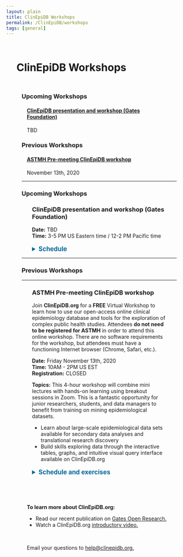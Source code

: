 ```yaml
---
layout: plain
title: ClinEpiDB Workshops
permalink: /ClinEpiDB/workshops
tags: [general]
---
```

<style> 
div.contents {
    margin: 1em;
} 
div.workshop {
    margin: 1em 1em;
}
details summary, details ul {
  margin-top: 1em;
}
details summary {
  font-size: 120%;
  color: #069;
}
details p, details table {
  margin-left: 2em;
}
details table {
  margin-right: 12em;
}
table {
  margin-top: 1em;
  border-collapse: collapse;
}
/*
table, th, td {
  border: 1px solid black;
  padding: 0.5em;
}
*/
tr.break td {
  background-color: #DCDCDC;
}

table#hor-minimalist-a {
  text-align: left;
}
table#hor-minimalist-a th {
  font-size: 110%;
  font-weight: 400;
  color: #000;
  border-bottom: 2px solid #000;
  padding: 0.5em;
  text-align: left;
}
table#hor-minimalist-a tr {
  border-bottom: 1px solid #ddd;
}
table#hor-minimalist-a tr:hover td {
  color: #000; 
}
table#hor-minimalist-a tr.other td {
  background-color: #fafafa;
}
table#hor-minimalist-a tbody {
  display: table-row-group;
  vertical-align: middle;
  border-color: inherit;
}
table#hor-minimalist-a td {
  color: #00; 
  padding: 0.5em 0.5em 0.5em;
  vertical-align: middle;
}
table#hor-minimalist-a tfoot {
  font-size: 90%;
}
table#hor-minimalist-a tfoot tr {
  border:0;
}

</style>

<h1 style="padding:1em">ClinEpiDB Workshops</h1>
<div class="static-content" style="padding:0 3em">

  <h3>Upcoming Workshops</h3>
  <div class="contents"> 
  <h4><a href="#gatesworkshop2021">ClinEpiDB presentation and workshop (Gates Foundation)
</a></h4>
  TBD
  </div>


<h3>Previous Workshops</h3>
  <div class="contents">
    <h4><a href="#astmh2020-premeeting">ASTMH Pre-meeting ClinEpiDB workshop</a></h4>
    November 13th, 2020
  </div>

<hr> <!-- ==== UPCOMING WORKSHOPS =============================== -->

<h3>Upcoming Workshops</h3>

<div class="contents">


 <div class="anchor"><a name="#gatesworkshop2021"></a></div>
<div class="workshop">
    <h3>ClinEpiDB presentation and workshop (Gates Foundation)</h3>
    <p>
      <b>Date:</b> TBD <br>
      <b>Time:</b> 3-5 PM US Eastern time / 12-2 PM Pacific time
 <br>
    </p>

<details>
    <summary><b>Schedule</b></summary>
    <table id="hor-minimalist-a">
<thead>
<tr>
<th style="text-align:left">Time</th>
<th style="text-align:left">Activity</th>
<th style="text-align:left">Presenter</th>
</tr>
</thead>

<tbody>
<tr>
<td>3:00 PM EST
<br> 12:00 PM PST
<br> <i>20 min</i>
</td>
<td><b>Introduction</b>
<ul>
  <li> History and context of the ClinEpiDB project: integra on of diverse multi-Omics datasets; VEuPathDB and other projects</li>
  <li> Objectives and status of <a href="https://clinepidb.org/">ClinEpiDB.org</a>
  <ul>
    <li>Mission/vision</li>
    <li>Organization & design: study pages, study types, data types</li>
    <li>Available datasets, site usage, user communities (data providers, study teams, researchers, modellers, students, policy-makers, etc), use cases</li>
    <li>Robustness, security, sustainability, scalability, cost-eﬃcacy</li>
    <li>Relationship with other projects; stakeholders (including funders)</li>
  </ul>
  </li>
  <li>Data access and release policies (tiered design); community trust</li>
</ul></td>
<td>David Roos</td>
</tr>

<tr>
<td>3:20 PM EST
<br>12:20 PM PST
<br><i>20 min</i></td>
<td><b>Demonstration:</b> LLINEUP (cluster-randomized trial of insecticidal bednets for malaria)
<ul>
  <li>Home page layout: study cards, searches, downloads</li>
  <li>Exploring the data through the Search Wizard: formulating, asking, revising, and answering questions</li>
  <li>Results Pages, Visualizations (histograms, apps), Downloads</li>
</ul>
</td>
<td>Danica Helb</td>
</tr>

<tr>
<td>3:40 PM EST
<br>12:40 PM PST
<br><i>20 min</i>
</td>
<td><b> Breakout 1:</b> MAL-ED & GEMS (enteric disease datasets)
<ul>
  <li>Formulating & reconfiguring simple searches: Comparison of molecular detection methods for ST-ETEC</li>
  <li>Discussion</li>
</ul>
</td>
<td>ClinEpiDB Staff</td>
</tr>

<tr>
<td>4:00 PM EST
<br>1:00 PM PST
<br><i>20 min </i>
</td>

<td><b>Work in Progress</b>
<ul>
  <li>Enteric disease studies</li>
  <li>Maternal, Newborn & Child Health (MNCH) studies</li>
 <li>Azithromycin studies</li>
 <li>Data sharing issues</li>
 <li>Development activities: microbiome datasets, geolocation data, data analysis framework, DIY workspace
</li>
</ul>
</td>
<td>Sheena Tomko</td>
</tr>

<tr>
<td>4:20 PM EST
<br>1:20 PM PST
<br> <i>20 min</i></td>
<td><b> Breakout 2:</b> G-ANC visualization app demo/walk-through
<ul>
  <li>Using visualization apps to answer questions</li>
  <li>Discussion</li>
</ul>
</td>
<td>ClinEpiDB Staff</td>
</tr>

<tr>
<td>4:40 PM EST
<br>1:40 PM PST
<br><i>20 min </i></td>
<td><b> Concluding discussion</b>
<ul>
  <li>Timelines for data identification, prioritization, loading, QC & release</li>
  <li>Community uptake and visibility</li>
  <li>Opportunities</li>
</ul>
</td>
<td>Roos, et al</td>
</tr>

</tbody>
</table>
</details>

</div>
</div>  <!-- workshop -->

<hr>  <!-- =========== PREVIOUS WORKSHOPS  ======================== -->

<h3>Previous Workshops</h3>
<hr>

<div class="contents">


  <div class="anchor"><a name="astmh2020-premeeting"></a></div>
  <div class="workshop">
    <h3>ASTMH Pre-meeting ClinEpiDB workshop</h3>
    <p>Join <b>ClinEpiDB.org</b> for a <b>FREE</b> Virtual Workshop to learn how to use our open-access online clinical epidemiology database and tools for the exploration of complex public health studies. Attendees <b>do not need to be registered for ASTMH</b> in order to attend this online workshop. There are no software requirements for the workshop, but attendees must have a functioning Internet browser (Chrome, Safari, etc.).
    </p>
    <p>
      <b>Date:</b> Friday November 13th, 2020 <br>
      <b>Time:</b> 10AM - 2PM US EST <br>
      <b>Registration:</b> CLOSED
    </p>
    <p>
      <b>Topics:</b> This 4-hour workshop will combine mini lectures with hands-on learning using breakout sessions in Zoom. This is a fantastic opportunity for junior researchers, students, and data managers to benefit from training on mining epidemiological datasets.
      <ul>
        <li>Learn about large-scale epidemiological data sets available for secondary data analyses and translational research discovery</li>
        <li>Build skills exploring data through the interactive tables, graphs, and intuitive visual query interface available on ClinEpiDB.org </li>
      </ul>
    </p>


<details>
    <summary><b>Schedule and exercises</b></summary>
    <table id="hor-minimalist-a">
<thead>
<tr>
<th style="text-align:left">Time (EST)</th>
<th style="text-align:left">Activity</th>
<th style="text-align:left">Presenter</th>
<th style="text-align:left">Recording</th>
</tr>
</thead>

<tbody>
<tr>
<td></td>
<td><b>Session 0</b>
<br>
<a target="_blank" href="{{'/documents/clinEpi/Pre-Workshop homework.pdf' | absolute_url}}" target="_blank">Getting started, creating a VEuPathDB account, and asking for help</a>  
</td>
<td></td>
<td></td>
</tr>

<tr>
<td>10-10:15 AM</td>
<td><b>Session 1</b>
<br>Introduction to workshop
<br>Introduction to ClinEpiDB
</td>
<td>David Roos
<br> Danica Helb</td>
<td><iframe width="180" height="115" src="https://youtube.com/embed/mON1TRxT8qs?list=PLWzQB3i5sYALwFB5cdZZeXmWU6udl2-tS" frameborder="0" allow="accelerometer; autoplay; clipboard-write; encrypted-media; gyroscope; picture-in-picture" allowfullscreen></iframe></td>
</tr>

<tr>
<td>10:15-10:35 AM</td>
<td><b>Breakout 1</b>
<br>Breakout group introductions
<br><a target="_blank" href="https://docs.google.com/forms/d/e/1FAIpQLSddLROBdRoWqfB9eVLzkpWCaRvFgaoxVnQqgUYbuINRW0v0hQ/viewform" target="_blank">Exercise: Exploring the All Studies Table and Study Page</a></td>
<td></td>
<td></td>
</tr>

<tr>
<td>10:35-10:55 AM</td>
<td><b>Session 2</b>
<br>Accessing and exploring data</td>
<td>Sheena Tomko</td>
<td><iframe width="180" height="115" src="https://youtube.com/embed/WU1hXR4JNs0?list=PLWzQB3i5sYALwFB5cdZZeXmWU6udl2-tS" frameborder="0" allow="accelerometer; autoplay; clipboard-write; encrypted-media; gyroscope; picture-in-picture" allowfullscreen></iframe></td>
</tr>

<tr>
<td>10:55-11:10 AM</td>
<td><b>BREAK</b></td>
<td></td>
<td></td>
</tr>

<tr>
<td>11:10-11:20 AM</td>
<td>Introduction to the LLINEUP study</td>
<td>Samuel Gonahasa</td>
<td><iframe width="180" height="115" src="https://www.youtube.com/embed/wPi7lu-A1tc" frameborder="0" allow="accelerometer; autoplay; clipboard-write; encrypted-media; gyroscope; picture-in-picture" allowfullscreen></iframe></td>
</tr>

<tr>
<td>11:20-12:05 PM</td>
<td><b>Breakout 2</b>
<br><a target="_blank" href="{{'/documents/clinEpi/Breakout2_Review_search_types.pdf' | absolute_url}}" target="_blank">Review Search types, units of analysis, study designs </a>  
<br><a target="_blank" href="{{'/documents/clinEpi/Exercise2.1_LLINEUP_simple_search.pdf' | absolute_url}}" target="_blank">Exercise: LLINEUP simple search</a> 
<br><a target="_blank" href="https://docs.google.com/forms/d/e/1FAIpQLSf6DvYihI0rNwFUcxtaP2V5LOFmVIzS7N_NmZlgQpPNGlxFnA/viewform" target="_blank">Exercise: The Search Wizard- variable exploration</a>
<br><a target="_blank" href="{{'/documents/clinEpi/Exercise 2.3 GEMS and MAL-ED simple search.pdf' | absolute_url}}" target="_blank">Exercise: MAL-ED and GEMS1 simple search </a></td>
<td></td>
<td></td>
</tr>

<tr>
<td>12:05-12:40 PM</td>
<td><b>Session 3</b>
<br><a target="_blank" href="{{'/documents/clinEpi/Session2_Guided_complex_search.pdf' | absolute_url}}" target="_blank">Complex search with MAL-ED</a>  
<br>Visualization and analysis applications using SCORE data</td>
<td>Danica Helb
<br>Nupur Kittur</td>
<td>
<iframe width="180" height="115" src="https://www.youtube.com/embed/xh8JnPFkxfQ" frameborder="0" allow="accelerometer; autoplay; clipboard-write; encrypted-media; gyroscope; picture-in-picture" allowfullscreen></iframe>
<br>
<iframe width="180" height="115" src="https://www.youtube.com/embed/CxjbhR3bgho" frameborder="0" allow="accelerometer; autoplay; clipboard-write; encrypted-media; gyroscope; picture-in-picture" allowfullscreen></iframe></td>
</tr>

<tr>
<td>12:40-12:55 PM</td>
<td><b>BREAK</b></td>
<td></td>
<td></td>
</tr>

<tr>
<td>12:55-1:40 PM</td>
<td><b>Breakout 3</b>
<br><a target="_blank" href="{{'/documents/clinEpi/Exercise 3.1 - Visualization Apps- SCORE Burundi.pdf' | absolute_url}}" target="_blank">Exercise: Visualization and analysis apps</a> 
<br><a target="_blank" href="{{'/documents/clinEpi/Exercise3.2_PROVIDE_complex_search.pdf' | absolute_url}}" target="_blank">Exercise: Complex searches using PROVIDE</a> 
<br><a target="_blank" href="{{'/documents/clinEpi/Exercise 3.3 PRISM visualization apps.pdf' | absolute_url}}" target="_blank">Exercise: PRISM analysis apps</a></td>
<td></td>
<td></td>
</tr>

<tr>
<td>1:40-2:00 PM</td>
<td><b>Session 4</b>
<br>Downloading data
<br>Workshop conclusion</td>
<td>Steph Schulman
<br>David Roos</td>
<td><iframe width="180" height="115" src="https://youtube.com/embed/fXtfsYXxLUs?list=PLWzQB3i5sYALwFB5cdZZeXmWU6udl2-tS" frameborder="0" allow="accelerometer; autoplay; clipboard-write; encrypted-media; gyroscope; picture-in-picture" allowfullscreen></iframe></td>
</tr>

<tr>
<td>2:00 - 3:00 PM</td>
<td><b>OPTIONAL SESSION</b>
<br>Individual (or breakout group) exercise - explore a study of your <br>choice and report back with something interesting that you find<br></td>
<td></td>
<td></td>
</tr>

</tbody>
</table>
</details>

</div>  <!-- workshop -->

</div> <!-- contents -->

<br>
<div class="contents">
<br>
<p>
<b>To learn more about ClinEpiDB.org:</b> 
  <ul>
    <li>Read our recent publication on <a target="_blank" href="https://gatesopenresearch.org/articles/3-1661/v2" target="_blank">Gates Open Research.</a></li>
    <li>Watch a ClinEpiDB.org <a target="_blank" href="https://www.youtube.com/watch?v=535PcFrBH8M&feature=youtu.be" target="_blank">introductory video.</a></li>
  </ul>
</p>
<br>
<p>Email your questions to <a target="_blank" href="/a/app/contact-us">help@clinepidb.org.</a></p>
</div>

</div>
